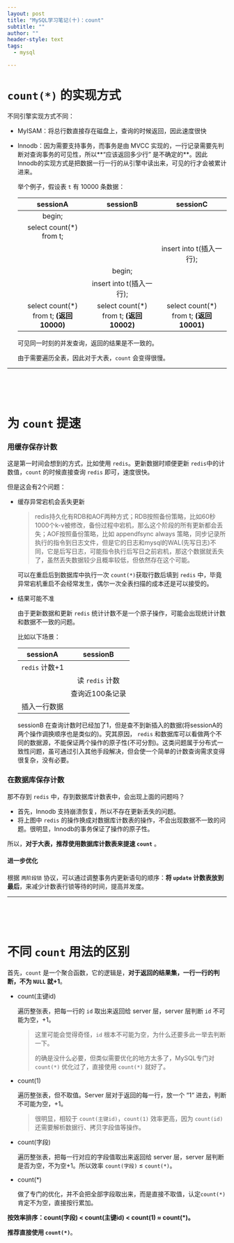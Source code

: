 ```yaml
---
layout: post
title: "MySQL学习笔记(十)：count"
subtitle: ""
author: ""
header-style: text
tags:
  - mysql

---
```






# `count(*)` 的实现方式

不同引擎实现方式不同：

- MyISAM：将总行数直接存在磁盘上，查询的时候返回，因此速度很快

- Innodb：因为需要支持事务，而事务是由 MVCC 实现的，一行记录需要先判断对查询事务的可见性，所以**“应该返回多少行” 是不确定的**。因此Innodb的实现方式是把数据一行一行的从引擎中读出来，可见的行才会被累计进来。

  举个例子，假设表 `t` 有 10000 条数据：

  |                sessionA                 |                sessionB                 |                sessionC                 |
  | :-------------------------------------: | :-------------------------------------: | :-------------------------------------: |
  |                 begin;                  |                                         |                                         |
  |         select count(*) from t;         |                                         |                                         |
  |                                         |                                         |        insert into t(插入一行);         |
  |                                         |                 begin;                  |                                         |
  |                                         |        insert into t(插入一行);         |                                         |
  | select count(*) from t; **(返回10000)** | select count(*) from t; **(返回10002)** | select count(*) from t; **(返回10001)** |

  可见同一时刻的并发查询，返回的结果是不一致的。

  由于需要遍历全表，因此对于大表，`count` 会变得很慢。  

------

 <br/> <br/> <br/>



# 为 `count` 提速

### 用缓存保存计数

这是第一时间会想到的方式，比如使用 `redis`。更新数据时顺便更新 `redis`中的计数值，`count` 的时候直接查询 `redis` 即可，速度很快。

但是这会有2个问题：

- 缓存异常宕机会丢失更新

  > redis持久化有RDB和AOF两种方式；RDB按照备份策略，比如60秒1000个k-v被修改，备份过程中宕机，那么这个阶段的所有更新都会丢失；AOF按照备份策略，比如 appendfsync always 策略，同步记录所执行的指令到日志文件，但是它的日志和mysql的WAL(先写日志)不同，它是后写日志，可能指令执行后写日之前宕机，那这个数据就丢失了，虽然丢失数据较少且概率较低，但依然存在这个可能。

  可以在重启后到数据库中执行一次 `count(*)`获取行数后填到 `redis` 中，毕竟异常宕机重启不会经常发生，偶尔一次全表扫描的成本还是可以接受的。

  

- 结果可能不准

  由于更新数据和更新 `redis` 统计计数不是一个原子操作，可能会出现统计计数和数据不一致的问题。

  比如以下场景：

  |    sessionA    |    sessionB     |
  | :------------: | :-------------: |
  | `redis` 计数+1 |                 |
  |                | 读 `redis` 计数 |
  |                | 查询近100条记录 |
  |  插入一行数据  |                 |

  sessionB 在查询计数时已经加了1，但是查不到新插入的数据(将sessionA的两个操作调换顺序也是类似的)。究其原因， `redis` 和数据库可以看做两个不同的数据源，不能保证两个操作的原子性(不可分割)。这类问题属于分布式一致性问题，虽可通过引入其他手段解决，但会使一个简单的计数查询需求变得很复杂，没有必要。





### 在数据库保存计数

那不存到 `redis`  中，存到数据库计数表中，会出现上面的问题吗？

- 首先，Innodb 支持崩溃恢复，所以不存在更新丢失的问题。
- 将上图中 `redis`  的操作换成对数据库计数表的操作，不会出现数据不一致的问题。很明显，Innodb的事务保证了操作的原子性。

所以，**对于大表，推荐使用数据库计数表来提速 `count`** 。



#### 进一步优化

根据 `两阶段锁` 协议，可以通过调整事务内更新语句的顺序：**将 `update` 计数表放到最后**，来减少计数表行锁等待的时间，提高并发度。

------


 <br/> <br/> <br/>



# 不同 `count` 用法的区别

首先，`count` 是一个聚合函数，它的逻辑是，**对于返回的结果集，一行一行的判断，不为 `NULL` 就+1**。

- count(主键id)

  遍历整张表，把每一行的 `id` 取出来返回给 server 层，server 层判断 `id` 不可能为空，+1。

  > 这里可能会觉得奇怪，`id` 根本不可能为空，为什么还要多此一举去判断一下。
  >
  > 的确是没什么必要，但类似需要优化的地方太多了，MySQL专门对 `count(*)` 优化过了，直接使用 `count(*)`  就好了。

- count(1)

  遍历整张表，但不取值。Server 层对于返回的每一行，放一个 “1“ 进去，判断不可能为空，+1。

  > 很明显，相较于 `count(主键id)`，`count(1)` 效率更高，因为 `count(id)`  还需要解析数据行、拷贝字段值等操作。

- count(字段)

  遍历整张表，把每一行对应的字段值取出来返回给 server 层，server 层判断是否为空，不为空+1。所以效率 `count(字段)` ≤ `count(*)`。

- count(*)

  做了专门的优化，并不会把全部字段取出来，而是直接不取值，认定`count(*)` 肯定不为空，直接按行累加。



**按效率排序：count(字段) < count(主键id) < count(1) ≈ count(*)。**

**推荐直接使用 `count(*)`**。